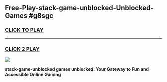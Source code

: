 
## Free-Play-stack-game-unblocked-Unblocked-Games #g8sgc
<h3>
<a href="https://news.freeplayer.one?title=stack-game-unblocked&ref=8M">CLICK TO PLAY</a></h3>
<hr>

<h3>
<a href="https://news.freeplayer.one?title=stack-game-unblocked&ref=8M">CLICK 2 PLAY</a>
  
</h3>

<a href="https://news.freeplayer.one?title=stack-game-unblocked&ref=8M"><img src="https://clearcache.store/games.png"></a>


**stack-game-unblocked games unblocked: Your Gateway to Fun and Accessible Online Gaming**
